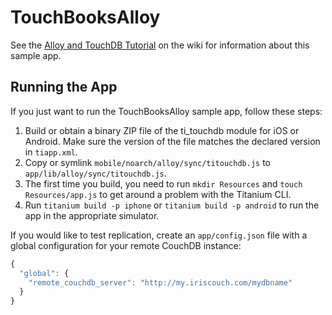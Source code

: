 TouchBooksAlloy
===============

See the [Alloy and TouchDB Tutorial](https://github.com/pegli/ti_touchdb/wiki/Alloy-and-TouchDB-Tutorial)
on the wiki for information about this sample app.

Running the App
---------------

If you just want to run the TouchBooksAlloy sample app, follow these steps:

1. Build or obtain a binary ZIP file of the ti_touchdb module for iOS or Android.  Make sure the version
of the file matches the declared version in `tiapp.xml`.
1. Copy or symlink `mobile/noarch/alloy/sync/titouchdb.js` to `app/lib/alloy/sync/titouchdb.js`.
1. The first time you build, you need to run `mkdir Resources` and `touch Resources/app.js` to get around
a problem with the Titanium CLI.
1. Run `titanium build -p iphone` or `titanium build -p android` to run the app in the appropriate simulator.

If you would like to test replication, create an `app/config.json` file with a global configuration for
your remote CouchDB instance:

```javascript
{
  "global": {
    "remote_couchdb_server": "http://my.iriscouch.com/mydbname"
  }
}
```
